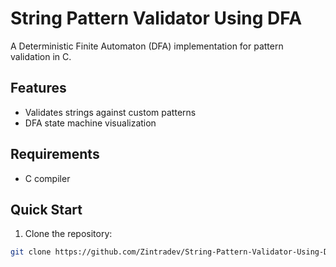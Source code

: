 # String Pattern Validator Using DFA

A Deterministic Finite Automaton (DFA) implementation for pattern validation in C.

## Features
- Validates strings against custom patterns
- DFA state machine visualization

## Requirements
- C compiler

## Quick Start
1. Clone the repository:
```bash
git clone https://github.com/Zintradev/String-Pattern-Validator-Using-DFA.git

